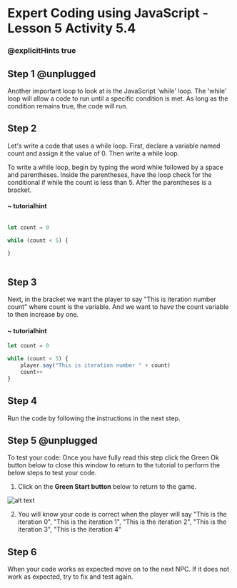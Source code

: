 # Expert Coding using JavaScript - Lesson 5 Activity 5.4
### @explicitHints true

## Step 1 @unplugged
  
Another important loop to look at is the JavaScript 'while' loop. The 'while' loop will allow a code to run until a specific condition is met. As long as the condition remains true, the code will run.


## Step 2
Let's write a code that uses a while loop.  First, declare a variable named count and assign it the value of 0.  Then write a while loop. 

To write a while loop, begin by typing the word while followed by a space and parentheses.  Inside the parentheses, have the loop check for the conditional if while the count is less than 5. After the parentheses is a bracket. 

#### ~ tutorialhint

```javascript

let count = 0

while (count < 5) {

}
  
```

  

## Step 3

Next, in the bracket we want the player to say "This is iteration number count" where count is the variable. 
And we want to have the count variable to then increase by one. 

 #### ~ tutorialhint

```javascript 
let count = 0

while (count < 5) {
    player.say("This is iteration number " + count)
    count++
}
```
  

## Step 4

Run the code by following the instructions in the next step.


## Step 5 @unplugged
To test your code:
Once you have fully read this step click the Green Ok button below to close this window to return to the tutorial to perform the below steps to test your code.

1. Click on the **Green Start button** below to return to the game.

  
![alt text](https://expertjs.codingcredentials.com/Lesson1/1.1/1.JPG?raw=true  "Start")
  
2. You will know your code is correct when the player will say "This is the iteration 0", "This is the iteration 1", "This is the iteration 2", "This is the iteration 3", "This is the iteration 4"



## Step 6

When your code works as expected move on to the next NPC.
If it does not work as expected, try to fix and test again.